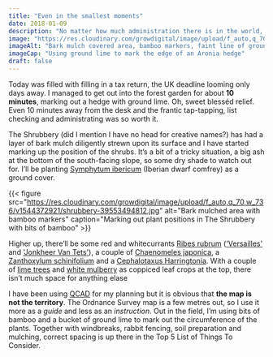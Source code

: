 ```yaml
---
title: "Even in the smallest moments"
date: 2018-01-09
description: "No matter how much administration there is in the world, I try to find some time to garden"
image: "https://res.cloudinary.com/growdigital/image/upload/f_auto,q_70,w_736/v1544373031/marker-39572886252.jpg"
imageAlt: "Bark mulch covered area, bamboo markers, faint line of ground lime"
imageCap: "Using ground lime to mark the edge of an Aronia hedge"
draft: false
---
```


Today was filled with filling in a tax return, the UK deadline looming only days away. I managed to get out into the forest garden for about **10 minutes**, marking out a hedge with ground lime. Oh, sweet blesséd relief. Even 10 minutes away from the desk and the frantic tap-tapping, list checking and administrating was so worth it.

The Shrubbery (did I mention I have no head for creative names?) has had a layer of bark mulch diligently strewn upon its surface and I have started marking up the position of the shrubs. It’s a bit of a tricky situation, a big ash at the bottom of the south-facing slope, so some dry shade to watch out for. I’ll be planting [Symphytum ibericum](https://www.rhs.org.uk/plants/details?plantid=1894) (Iberian dwarf comfrey) as a ground cover.

{{< figure src="https://res.cloudinary.com/growdigital/image/upload/f_auto,q_70,w_736/v1544372921/shrubbery-39553494812.jpg" alt="Bark mulched area with bamboo markers" caption="Marking out plant positions in The Shrubbery with bits of bamboo" >}}

Higher up, there’ll be some red and whitecurrants [Ribes rubrum](http://www.pfaf.org/user/Plant.aspx?LatinName=Ribes+rubrum) (['Versailles'](<https://www.rhs.org.uk/Plants/116982/Ribes-rubrum-Versailles-Blanche-(W-C)/Details>) and ['Jonkheer Van Tets'](https://www.rhs.org.uk/plants/details?plantid=5797)), a couple of [Chaenomeles japonica](http://www.pfaf.org/user/Plant.aspx?LatinName=Chaenomeles+japonica), a [Zanthoxylum schinifolium](http://pfaf.org/User/Plant.aspx?LatinName=Zanthoxylum+schinifolium) and a [Cephalotaxus Harringtonia](http://pfaf.org/user/Plant.aspx?LatinName=Cephalotaxus+harringtonia). With a couple of [lime trees](http://www.pfaf.org/user/Plant.aspx?LatinName=Tilia+cordata) and [white mulberry](http://www.pfaf.org/user/Plant.aspx?LatinName=morus+alba) as coppiced leaf crops at the top, there isn’t much space for anything elase

I have been using [QCAD](http://www.qcad.org/en/) for my planning but it is obvious that **the map is not the territory**. The Ordnance Survey map is a few metres out, so I use it more as a _guide_ and less as an _instruction_. Out in the field, I’m using bits of bamboo and a bucket of ground lime to mark out the circumference of the plants. Together with windbreaks, rabbit fencing, soil preparation and mulching, correct spacing is up there in the Top 5 List of Things To Consider.
